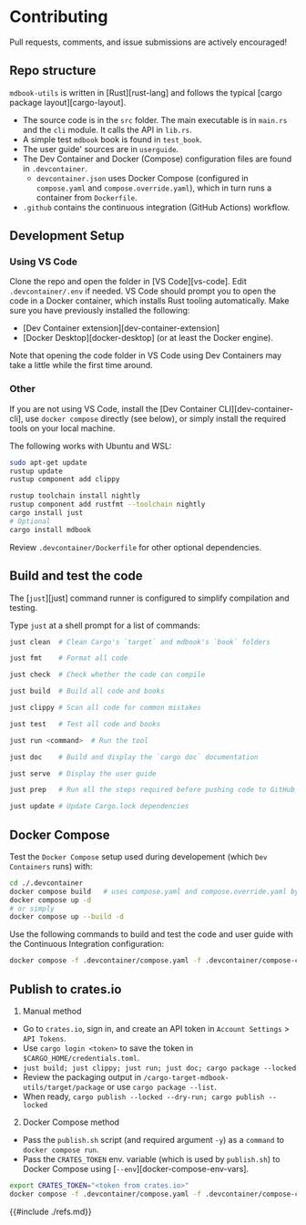 # Contributing

Pull requests, comments, and issue submissions are actively encouraged!

## Repo structure

`mdbook-utils` is written in [Rust][rust-lang] and follows the typical [cargo package layout][cargo-layout].

- The source code is in the `src` folder. The main executable is in `main.rs` and the `cli` module. It calls the API in `lib.rs`.
- A simple test `mdbook` book is found in `test_book`.
- The user guide' sources are in `userguide`.
- The Dev Container and Docker (Compose) configuration files are found in `.devcontainer`.
  - `devcontainer.json` uses Docker Compose (configured in `compose.yaml` and `compose.override.yaml`), which in turn runs a container from `Dockerfile`.
- `.github` contains the continuous integration (GitHub Actions) workflow.

## Development Setup

### Using VS Code

Clone the repo and open the folder in [VS Code][vs-code]. Edit `.devcontainer/.env` if needed. VS Code should prompt you to open the code in a Docker container, which installs Rust tooling automatically. Make sure you have previously installed the following:

- [Dev Container extension][dev-container-extension]
- [Docker Desktop][docker-desktop] (or at least the Docker engine).

Note that opening the code folder in VS Code using Dev Containers may take a little while the first time around.

### Other

If you are not using VS Code, install the [Dev Container CLI][dev-container-cli], use `docker compose` directly (see below), or simply install the required tools on your local machine.

The following works with Ubuntu and WSL:

```bash
sudo apt-get update
rustup update
rustup component add clippy

rustup toolchain install nightly
rustup component add rustfmt --toolchain nightly
cargo install just
# Optional
cargo install mdbook
```

Review `.devcontainer/Dockerfile` for other optional dependencies.

## Build and test the code

The [`just`][just] command runner is configured to simplify compilation and testing.

Type `just` at a shell prompt for a list of commands:

```sh
just clean  # Clean Cargo's `target` and mdbook's `book` folders

just fmt    # Format all code

just check  # Check whether the code can compile

just build  # Build all code and books

just clippy # Scan all code for common mistakes

just test   # Test all code and books

just run <command>  # Run the tool

just doc    # Build and display the `cargo doc` documentation

just serve  # Display the user guide

just prep   # Run all the steps required before pushing code to GitHub

just update # Update Cargo.lock dependencies
```

## Docker Compose

Test the `Docker Compose` setup used during developement (which `Dev Containers` runs) with:

```bash
cd ./.devcontainer
docker compose build   # uses compose.yaml and compose.override.yaml by default
docker compose up -d
# or simply
docker compose up --build -d
```

Use the following commands to build and test the code and user guide with the Continuous Integration configuration:

```bash
docker compose -f .devcontainer/compose.yaml -f .devcontainer/compose-ci.yaml run --build --rm mdbook-utils
```

## Publish to crates.io

1. Manual method

- Go to `crates.io`, sign in, and create an API token in `Account Settings` > `API Tokens`.
- Use `cargo login <token>` to save the token in `$CARGO_HOME/credentials.toml`.
- `just build; just clippy; just run; just doc; cargo package --locked`
- Review the packaging output in `/cargo-target-mdbook-utils/target/package` or use `cargo package --list`.
- When ready, `cargo publish --locked --dry-run; cargo publish --locked`

2. Docker Compose method

- Pass the `publish.sh` script (and required argument `-y`) as a `command` to `docker compose run`.
- Pass the `CRATES_TOKEN` env. variable (which is used by `publish.sh`) to Docker Compose using [`--env`][docker-compose-env-vars].

```bash
export CRATES_TOKEN="<token from crates.io>"
docker compose -f .devcontainer/compose.yaml -f .devcontainer/compose-ci.yaml run --rm --env CRATES_TOKEN mdbook-utils .devcontainer/publish.sh -y
```

{{#include ./refs.md}}
